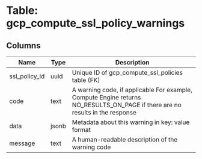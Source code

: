 
# Table: gcp_compute_ssl_policy_warnings

## Columns
| Name        | Type           | Description  |
| ------------- | ------------- | -----  |
|ssl_policy_id|uuid|Unique ID of gcp_compute_ssl_policies table (FK)|
|code|text|A warning code, if applicable For example, Compute Engine returns NO_RESULTS_ON_PAGE if there are no results in the response|
|data|jsonb|Metadata about this warning in key: value format|
|message|text|A human-readable description of the warning code|
